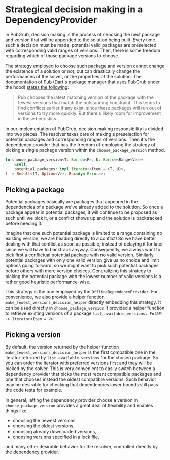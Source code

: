 # Strategical decision making in a DependencyProvider

In PubGrub, decision making is the process of
choosing the next package and version that will be appended
to the solution being built.
Every time such a decision must be made,
potential valid packages are preselected
with corresponding valid ranges of versions.
Then, there is some freedom regarding which of those
package versions to choose.

The strategy employed to choose such package and version
cannot change the existence of a solution or not,
but can drastically change the performances of the solver,
or the properties of the solution.
The documentation of [Pub](https://github.com/dart-lang/pub)
([Dart](https://github.com/dart-lang/language)'s package manager that uses PubGrub under the hood)
[states the following](https://github.com/dart-lang/pub/blame/SDK-2.10.0-64.0.dev/doc/solver.md#L446-L449):

> Pub chooses the latest matching version
> of the package with the fewest versions
> that match the outstanding constraint.
> This tends to find conflicts earlier if any exist,
> since these packages will run out of versions to try more quickly.
> But there's likely room for improvement in these heuristics.

In our implementation of PubGrub, decision making responsibility is divided into two pieces.
The resolver takes care of making a preselection for potential packages
and corresponding ranges of versions.
Then it's the dependency provider that has the freedom of employing
the strategy of picking a single package version within
the `choose_package_version` method.

```rust
fn choose_package_version<T: Borrow<P>, U: Borrow<Range<V>>>(
    &self,
    potential_packages: impl Iterator<Item = (T, U)>,
) -> Result<(T, Option<V>), Box<dyn Error>>;
```


## Picking a package

Potential packages basically are packages that appeared in the dependencies
of a package we've already added to the solution.
So once a package appear in potential packages,
it will continue to be proposed as such until we pick it,
or a conflict shows up and the solution is backtracked before needing it.

Imagine that one such potential package is limited to a range
containing no existing version, we are heading directly to a conflict!
So we have better dealing with that conflict as soon as possible,
instead of delaying it for later since we will have to backtrack anyway.
Consequently, we always want to pick first a conflictual potential package
with no valid version.
Similarly, potential packages with only one valid version give us no choice
and limit options going forward, so we might want to pick such potential packages
before others with more version choices.
Generalizing this strategy to picking the potential package with the lowest
number of valid versions is a rather good heuristic performance-wise.

This strategy is the one employed by the `OfflineDependencyProvider`.
For convenience, we also provide a helper function `make_fewest_versions_decision_helper`
directly embedding this strategy.
It can be used directly in `choose_package_version` if provided
a helper function to retrieve existing versions of a package
`list_available_versions: Fn(&P) -> Iterator<Item = V>`.


## Picking a version

By default, the version returned by the helper function
`make_fewest_versions_decision_helper` is the first compatible one
in the iterator returned by `list_available_versions` for the chosen package.
So you can order the iterator with preferred versions first
and they will be picked by the solver.
This is very convenient to easily switch between a dependency provider
that picks the most recent compatible packages and one that chooses instead
the oldest compatible versions.
Such behavior may be desirable for checking that dependencies lower bounds
still pass the code tests for example.

In general, letting the dependency provider choose a version in
`choose_package_version` provides a great deal of flexibility and enables things like

- choosing the newest versions,
- choosing the oldest versions,
- choosing already downloaded versions,
- choosing versions specified in a lock file,

and many other desirable behavior for the resolver,
controlled directly by the dependency provider.
